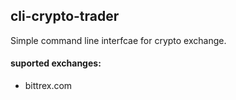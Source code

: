 ## cli-crypto-trader

Simple command line interfcae for crypto exchange.
#### suported exchanges:  
* bittrex.com
